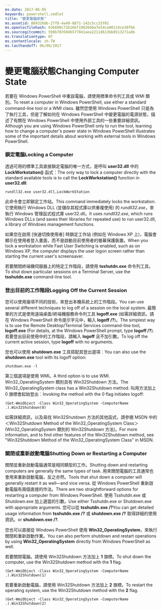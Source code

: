 ```yaml
---
ms.date: 2017-06-05
keywords: powershell,cmdlet
title: "變更電腦狀態"
ms.assetid: 8093268b-27f8-4a49-8871-142c5cc33f01
ms.openlocfilehash: 636690c72b16bf19826b0a7e54ce00114ce30fb6
ms.sourcegitcommit: 598b7835046577841aea2211d613bb8513271a8b
ms.translationtype: HT
ms.contentlocale: zh-TW
ms.lasthandoff: 06/08/2017
---
```

# <a name="changing-computer-state"></a><span data-ttu-id="b12b2-103">變更電腦狀態</span><span class="sxs-lookup"><span data-stu-id="b12b2-103">Changing Computer State</span></span>
<span data-ttu-id="b12b2-104">若要在 Windows PowerShell 中重設電腦，請使用標準命令列工具或 WMI 類別。</span><span class="sxs-lookup"><span data-stu-id="b12b2-104">To reset a computer in Windows PowerShell, use either a standard command-line tool or a WMI class.</span></span> <span data-ttu-id="b12b2-105">雖然您使用 Windows PowerShell 只是為了執行工具，但是了解如何在 Windows PowerShell 中變更電腦的電源狀態，描述了有關在 Windows PowerShell 中使用外部工具的一些重要詳細資訊。</span><span class="sxs-lookup"><span data-stu-id="b12b2-105">Although you are using Windows PowerShell only to run the tool, learning how to change a computer's power state in Windows PowerShell illustrates some of the important details about working with external tools in Windows PowerShell.</span></span>

### <a name="locking-a-computer"></a><span data-ttu-id="b12b2-106">鎖定電腦</span><span class="sxs-lookup"><span data-stu-id="b12b2-106">Locking a Computer</span></span>
<span data-ttu-id="b12b2-107">透過可用的標準工具直接鎖定電腦的唯一方式，是呼叫 **user32.dll** 中的 **LockWorkstation()** 函式：</span><span class="sxs-lookup"><span data-stu-id="b12b2-107">The only way to lock a computer directly with the standard available tools is to call the **LockWorkstation()** function in **user32.dll**:</span></span>

```
rundll32.exe user32.dll,LockWorkStation
```

<span data-ttu-id="b12b2-108">此命令會立即鎖定工作站。</span><span class="sxs-lookup"><span data-stu-id="b12b2-108">This command immediately locks the workstation.</span></span> <span data-ttu-id="b12b2-109">它使用執行 Windows DLL (並儲存其程式庫以供重複使用) 的 *rundll32.exe*，來執行 Windows 管理函式程式庫 user32.dll。</span><span class="sxs-lookup"><span data-stu-id="b12b2-109">It uses *rundll32.exe*, which runs Windows DLLs (and saves their libraries for repeated use) to run user32.dll, a library of Windows management functions.</span></span>

<span data-ttu-id="b12b2-110">如果您在啟用 [快速切換使用者] 時鎖定工作站 (例如在 Windows XP 上)，電腦會顯示在使用者登入畫面，而不是啟動目前使用者的螢幕保護裝置。</span><span class="sxs-lookup"><span data-stu-id="b12b2-110">When you lock a workstation while Fast User Switching is enabled, such as on Windows XP, the computer displays the user logon screen rather than starting the current user's screensaver.</span></span>

<span data-ttu-id="b12b2-111">若要關閉終端機伺服器上的特定工作階段，請使用 **tsshutdn.exe** 命令列工具。</span><span class="sxs-lookup"><span data-stu-id="b12b2-111">To shut down particular sessions on a Terminal Server, use the **tsshutdn.exe** command-line tool.</span></span>

### <a name="logging-off-the-current-session"></a><span data-ttu-id="b12b2-112">登出目前的工作階段</span><span class="sxs-lookup"><span data-stu-id="b12b2-112">Logging Off the Current Session</span></span>
<span data-ttu-id="b12b2-113">您可以使用幾項不同的技術，來登出本機系統上的工作階段。</span><span class="sxs-lookup"><span data-stu-id="b12b2-113">You can use several different techniques to log off of a session on the local system.</span></span> <span data-ttu-id="b12b2-114">最簡單的方式是使用遠端桌面/終端機服務命令列工具 **logoff.exe** (如需詳細資訊，請在 Windows PowerShell 命令提示字元中，輸入 **logoff /?**)。</span><span class="sxs-lookup"><span data-stu-id="b12b2-114">The simplest way is to use the Remote Desktop/Terminal Services command-line tool, **logoff.exe** (For details, at the Windows PowerShell prompt, type **logoff /?**).</span></span> <span data-ttu-id="b12b2-115">若要登出目前使用中的工作階段，請輸入 **logoff** 且不加引數。</span><span class="sxs-lookup"><span data-stu-id="b12b2-115">To log off the current active session, type **logoff** with no arguments.</span></span>

<span data-ttu-id="b12b2-116">您也可以使用 **shutdown.exe** 工具搭配其登出選項︰</span><span class="sxs-lookup"><span data-stu-id="b12b2-116">You can also use the **shutdown.exe** tool with its logoff option:</span></span>

```
shutdown.exe -l
```

<span data-ttu-id="b12b2-117">第三個選項是使用 WMI。</span><span class="sxs-lookup"><span data-stu-id="b12b2-117">A third option is to use WMI.</span></span> <span data-ttu-id="b12b2-118">Win32_OperatingSystem 類別具有 Win32Shutdown 方法。</span><span class="sxs-lookup"><span data-stu-id="b12b2-118">The Win32_OperatingSystem class has a Win32Shutdown method.</span></span> <span data-ttu-id="b12b2-119">叫用方法加上 0 旗標會起始登出︰</span><span class="sxs-lookup"><span data-stu-id="b12b2-119">Invoking the method with the 0 flag initiates logoff:</span></span>

```
(Get-WmiObject -Class Win32_OperatingSystem -ComputerName .).Win32Shutdown(0)
```

<span data-ttu-id="b12b2-120">如需詳細資訊，以及尋找 Win32Shutdown 方法的其他函式，請參閱 MSDN 中的＜Win32Shutdown Method of the Win32_OperatingSystem Class＞(Win32_OperatingSystem 類別的 Win32Shutdown 方法)。</span><span class="sxs-lookup"><span data-stu-id="b12b2-120">For more information, and to find other features of the Win32Shutdown method, see "Win32Shutdown Method of the Win32_OperatingSystem Class" in MSDN.</span></span>

### <a name="shutting-down-or-restarting-a-computer"></a><span data-ttu-id="b12b2-121">關閉或重新啟動電腦</span><span class="sxs-lookup"><span data-stu-id="b12b2-121">Shutting Down or Restarting a Computer</span></span>
<span data-ttu-id="b12b2-122">關閉並重新啟動電腦通常是相同類型的工作。</span><span class="sxs-lookup"><span data-stu-id="b12b2-122">Shutting down and restarting computers are generally the same types of task.</span></span> <span data-ttu-id="b12b2-123">用來關閉電腦的工具通常也會用來重新啟動電腦，反之亦然。</span><span class="sxs-lookup"><span data-stu-id="b12b2-123">Tools that shut down a computer will generally restart it as well—and vice versa.</span></span> <span data-ttu-id="b12b2-124">從 Windows PowerShell 重新啟動電腦有兩個直接的作法。</span><span class="sxs-lookup"><span data-stu-id="b12b2-124">There are two straightforward options for restarting a computer from Windows PowerShell.</span></span> <span data-ttu-id="b12b2-125">使用 Tsshutdn.exe 或 Shutdown.exe 加上適當的引數。</span><span class="sxs-lookup"><span data-stu-id="b12b2-125">Use either Tsshutdn.exe or Shutdown.exe with appropriate arguments.</span></span> <span data-ttu-id="b12b2-126">您可以從 **tsshutdn.exe /?**</span><span class="sxs-lookup"><span data-stu-id="b12b2-126">You can get detailed usage information from **tsshutdn.exe /?**</span></span> <span data-ttu-id="b12b2-127">或 **shutdown.exe /?** 取得詳細的使用資訊。</span><span class="sxs-lookup"><span data-stu-id="b12b2-127">or **shutdown.exe /?**.</span></span>

<span data-ttu-id="b12b2-128">您也可以直接從 Windows PowerShell 使用 **Win32_OperatingSystem**，來執行關閉和重新啟動作業。</span><span class="sxs-lookup"><span data-stu-id="b12b2-128">You can also perform shutdown and restart operations by using **Win32_OperatingSystem** directly from Windows PowerShell as well.</span></span>

<span data-ttu-id="b12b2-129">若要關閉電腦，請使用 Win32Shutdown 方法加上 **1** 旗標。</span><span class="sxs-lookup"><span data-stu-id="b12b2-129">To shut down the computer, use the Win32Shutdown method with the **1** flag.</span></span>

```
(Get-WmiObject -Class Win32_OperatingSystem -ComputerName .).Win32Shutdown(1)
```

<span data-ttu-id="b12b2-130">若要重新啟動電腦，請使用 Win32Shutdown 方法加上 **2** 旗標。</span><span class="sxs-lookup"><span data-stu-id="b12b2-130">To restart the operating system, use the Win32Shutdown method with the **2** flag.</span></span>

```
(Get-WmiObject -Class Win32_OperatingSystem -ComputerName .).Win32Shutdown(2)
```

